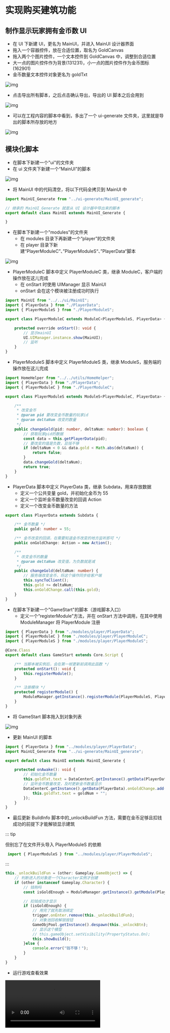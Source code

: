 # 实现购买建筑功能

## 制作显示玩家拥有金币数 UI

- 在 UI 下新建 UI，更名为 MainUI，并进入 MainUI 设计器界面
- 拖入一个容器控件，放在合适位置，取名为 GoldCanvas
- 拖入两个个图片控件，一个文本控件到 GoldCanvas 中，调整到合适位置
- 大一点的图片控件作为背景(131231)，小一点的图片控件作为金币图标(162901)
- 金币数量文本控件对象更名为 goldTxt

![img](https://arkimg.ark.online/1685417974154-105.webp)

- 点击导出所有脚本，之后点击确认导出，导出的 UI 脚本之后会用到

![img](https://arkimg.ark.online/1685417983909-108.webp)

- 可以在工程内容的脚本中看到，多出了一个 ui-generate 文件夹，这里就是导出的脚本所存放的地方

![img](https://arkimg.ark.online/1685417992220-111.webp)

## 模块化脚本

- 在脚本下新建一个"ui"的文件夹
- 在 ui 文件夹下新建一个“MainUI”的脚本

![img](https://arkimg.ark.online/1685418063168-114.webp)

- 将 MainUI 中的代码清空，将以下代码全拷贝到 MainUI 中

```TypeScript
import MainUI_Generate from "../ui-generate/MainUI_generate";

// 继承的 MainUI_Generate 就是从 UI 设计器中导出来的脚本
export default class MainUI extends MainUI_Generate {

}
```

- 在脚本下新建一个"modules"的文件夹
  - 在 modules 目录下再新建一个“player”的文件夹
  - 在 player 目录下新建“PlayerModuleC”、”PlayerModuleS“、”PlayerData“脚本

![img](https://arkimg.ark.online/1685424183458-117.webp)

- PlayerModuleC 脚本中定义 PlayerModuleC 类，继承 ModuleC，客户端的操作放在这儿完成
  - 在 onStart 时使用 UIManager 显示 MainUI
  - onStart 会在这个模块被注册成功时执行

```TypeScript
import MainUI from "../../ui/MainUI";
import { PlayerData } from "./PlayerData";
import { PlayerModuleS } from "./PlayerModuleS";

export class PlayerModuleC extends ModuleC<PlayerModuleS, PlayerData> {

    protected override onStart(): void {
        // 显示mainUI
        UI.UIManager.instance.show(MainUI);
        // 监听
    }
}
```

- PlayerModuleS 脚本中定义 PlayerModuleS 类，继承 ModuleS，服务端的操作放在这儿完成

```TypeScript
import HomeHelper from "../../utils/HomeHelper";
import { PlayerData } from "./PlayerData";
import { PlayerModuleC } from "./PlayerModuleC";

export class PlayerModuleS extends ModuleS<PlayerModuleC, PlayerData> {

    /**
     * 改变金币
     * @param pid 要改变金币数量的玩家id
     * @param deltaNum 改变的数量
     */
    public changeGold(pid: number, deltaNum: number): boolean {
        // 获取玩家pid的数据
        const data = this.getPlayerData(pid);
        // 要改变的值是负数，且钱不够
        if (deltaNum < 0 && data.gold < Math.abs(deltaNum)) {
            return false;
        }
        data.changeGold(deltaNum);
        return true;
    }
}
```

- PlayerData 脚本中定义 PlayerData 类，继承 Subdata，用来存放数据
  - 定义一个公共变量 gold，并初始化金币为 55
  - 定义一个监听金币数量改变的回调 Action
  - 定义一个改变金币数量的方法

```TypeScript
export class PlayerData extends Subdata {

    /** 金币数量 */
    public gold: number = 55;

    /** 金币改变的回调，在需要知道金币改变的地方监听即可 */
    public onGoldChange: Action = new Action();

    /**
     * 改变金币的数量
     * @param deltaNum 改变值，为负数就是减
     */
    public changeGold(deltaNum: number) {
        // 服务端改变金币，将这个操作同步给客户端
        this.syncToClient();
        this.gold += deltaNum;
        this.onGoldChange.call(this.gold);
    }
}
```

- 在脚本下新建一个"GameStart"的脚本（游戏脚本入口）
  - 定义一个“registerModule”方法，并在 onStart 方法中调用，在其中使用 ModuleManager 将 PlayerModule 注册

```TypeScript
import { PlayerData } from "./modules/player/PlayerData";
import { PlayerModuleC } from "./modules/player/PlayerModuleC";
import { PlayerModuleS } from "./modules/player/PlayerModuleS";

@Core.Class
export default class GameStart extends Core.Script {

    /** 当脚本被实例后，会在第一帧更新前调用此函数 */
    protected onStart(): void {
        this.registerModule();
    }

    /** 注册模块 */
    protected registerModule() {
        ModuleManager.getInstance().registerModule(PlayerModuleS, PlayerModuleC, PlayerData);
    }
}
```

- 将 GameStart 脚本拖入到对象列表

![img](https://arkimg.ark.online/1685424230154-120.webp)

- 更新 MainUI 的脚本

```TypeScript
import { PlayerData } from "../modules/player/PlayerData";
import MainUI_Generate from "../ui-generate/MainUI_generate";

export default class MainUI extends MainUI_Generate {

    protected onAwake(): void {
        // 初始化金币数量
        this.goldTxt.text = DataCenterC.getInstance().getData(PlayerData).gold + "";
        // 监听金币数量改变，及时更新金币数量显示
        DataCenterC.getInstance().getData(PlayerData).onGoldChange.add((goldNum: number) => {
            this.goldTxt.text = goldNum + "";
        });
    }
}
```

- 最后更新 BuildInfo 脚本中的_unlockBuildFun 方法，需要在金币足够且扣钱成功的前提下才能解锁显示建筑

::: tip

但别忘了在文件开头导入 PlayerModuleS 的依赖
```typescript
 import { PlayerModuleS } from "../modules/player/PlayerModuleS";
```
:::

```TypeScript
this._unlockBuildFun = (other: Gameplay.GameObject) => {
    // 判断进入的对象是一个Character实例才创建
    if (other instanceof Gameplay.Character) {
        // 钱购吗
        const isGoldEnough = ModuleManager.getInstance().getModule(PlayerModuleS).changeGold(other.player.getPlayerID(), -this.unlockPrice);

        // 扣钱成功才显示
        if (isGoldEnough) {
            // 用完了就先取消绑定
            trigger.onEnter.remove(this._unlockBuildFun);
            // 对象池回收解锁按钮
            GameObjPool.getInstance().despawn(this._unlockBtn);
            // 显示这个模型
            // this.gameObject.setVisibility(PropertyStatus.On);
            this.showBuild();
        }else {
            console.error("钱不够！");
        }
    }
}
```

- 运行游戏查看效果

<video controls src ="https://arkimg.ark.online/20-1591566.mp4"></video>

